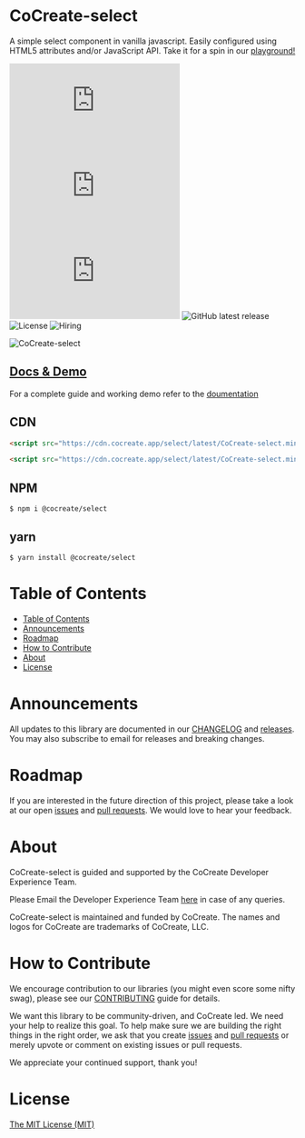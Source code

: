 # CoCreate-select

A simple select component in vanilla javascript. Easily configured using HTML5 attributes and/or JavaScript API. Take it for a spin in our [playground!](https://cocreate.app/docs/select)

![minified](https://img.badgesize.io/https://cdn.cocreate.app/select/latest/CoCreate-select.min.js?style=flat-square&label=minified&color=orange)
![gzip](https://img.badgesize.io/https://cdn.cocreate.app/select/latest/CoCreate-select.min.js?compression=gzip&style=flat-square&label=gzip&color=yellow)
![brotli](https://img.badgesize.io/https://cdn.cocreate.app/select/latest/CoCreate-select.min.js?compression=brotli&style=flat-square&label=brotli)
![GitHub latest release](https://img.shields.io/github/v/release/CoCreate-app/CoCreate-select?style=flat-square)
![License](https://img.shields.io/github/license/CoCreate-app/CoCreate-select?style=flat-square)
![Hiring](https://img.shields.io/static/v1?style=flat-square&label=&message=Hiring&color=blueviolet)

![CoCreate-select](https://cdn.cocreate.app/docs/CoCreate-select.gif)

## [Docs & Demo](https://cocreate.app/docs/select)

For a complete guide and working demo refer to the [doumentation](https://cocreate.app/docs/select)

## CDN

```html
<script src="https://cdn.cocreate.app/select/latest/CoCreate-select.min.js"></script>
```

```html
<script src="https://cdn.cocreate.app/select/latest/CoCreate-select.min.css"></script>
```

## NPM

```shell
$ npm i @cocreate/select
```

## yarn

```shell
$ yarn install @cocreate/select
```

# Table of Contents

- [Table of Contents](#table-of-contents)
- [Announcements](#announcements)
- [Roadmap](#roadmap)
- [How to Contribute](#how-to-contribute)
- [About](#about)
- [License](#license)

<a name="announcements"></a>

# Announcements

All updates to this library are documented in our [CHANGELOG](https://github.com/CoCreate-app/CoCreate-select/blob/master/CHANGELOG.md) and [releases](https://github.com/CoCreate-app/CoCreate-select/releases). You may also subscribe to email for releases and breaking changes.

<a name="roadmap"></a>

# Roadmap

If you are interested in the future direction of this project, please take a look at our open [issues](https://github.com/CoCreate-app/CoCreate-select/issues) and [pull requests](https://github.com/CoCreate-app/CoCreate-select/pulls). We would love to hear your feedback.

<a name="about"></a>

# About

CoCreate-select is guided and supported by the CoCreate Developer Experience Team.

Please Email the Developer Experience Team [here](mailto:develop@cocreate.app) in case of any queries.

CoCreate-select is maintained and funded by CoCreate. The names and logos for CoCreate are trademarks of CoCreate, LLC.

<a name="contribute"></a>

# How to Contribute

We encourage contribution to our libraries (you might even score some nifty swag), please see our [CONTRIBUTING](https://github.com/CoCreate-app/CoCreate-select/blob/master/CONTRIBUTING.md) guide for details.

We want this library to be community-driven, and CoCreate led. We need your help to realize this goal. To help make sure we are building the right things in the right order, we ask that you create [issues](https://github.com/CoCreate-app/CoCreate-select/issues) and [pull requests](https://github.com/CoCreate-app/CoCreate-select/pulls) or merely upvote or comment on existing issues or pull requests.

We appreciate your continued support, thank you!


<a name="license"></a>
# License

[The MIT License (MIT)](https://github.com/CoCreate-app/CoCreate-select/blob/master/LICENSE)
